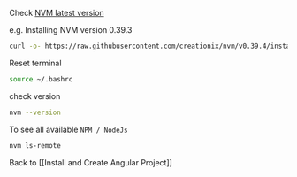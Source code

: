 Check [NVM latest version](https://github.com/nvm-sh/nvm/releases)

e.g. Installing NVM version 0.39.3
```bash
curl -o- https://raw.githubusercontent.com/creationix/nvm/v0.39.4/install.sh | bash
```

Reset terminal
```bash
source ~/.bashrc
```

check version
```bash
nvm --version
```

To see all available `NPM / NodeJs`
```bash
nvm ls-remote
```

Back to [[Install and Create Angular Project]]
